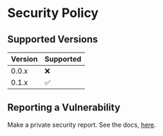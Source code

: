 # Security Policy

## Supported Versions

| Version | Supported          |
| ------- | ------------------ |
| 0.0.x   | :x:                |
| 0.1.x   | :white_check_mark: |


## Reporting a Vulnerability
Make a private security report.
See the docs, [here](https://docs.github.com/en/code-security/security-advisories/guidance-on-reporting-and-writing/privately-reporting-a-security-vulnerability).
